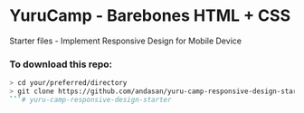 # YuruCamp - Barebones HTML + CSS

Starter files - Implement Responsive Design for Mobile Device

### To download this repo:
```bash
> cd your/preferred/directory
> git clone https://github.com/andasan/yuru-camp-responsive-design-starter
```# yuru-camp-responsive-design-starter
